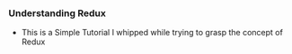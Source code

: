 ### Understanding Redux
- This is a Simple Tutorial I whipped while trying to grasp the concept of Redux